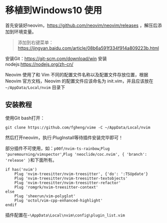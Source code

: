 # 移植到Windows10 使用

首先安装好neovim，https://github.com/neovim/neovim/releases ，解压后添加到环境变量。

> 添加到右键菜单：https://jingyan.baidu.com/article/08b6a591f334f914a809223b.html

安装Git：https://git-scm.com/download/win
安装nodejs:https://nodejs.org/zh-cn/

Neovim 使用了和 Vim 不同的配置文件名称以及配置文件存放位置，根据 Neovim 官方文档，Neovim 的配置文件应该命名为 init.vim，并且应该放在 `~/AppData/Local/nvim` 目录下

## 安装教程

使用Git bash打开：
```
git clone https://github.com/fgheng/vime -C ~/AppData/Local/nvim
```
然后打开neovim，执行:PlugInstall等待插件安装完毕即可！

部分插件不可使用，如：`p00f/nvim-ts-rainbow`,`Plug 'puremourning/vimspector'`,`Plug 'neoclide/coc.nvim', { 'branch': 'release' }`和下面所有。

```
if has('nvim')
    Plug 'nvim-treesitter/nvim-treesitter', {'do': ':TSUpdate'}
    Plug 'nvim-treesitter/nvim-treesitter-textobjects'
    Plug 'nvim-treesitter/nvim-treesitter-refactor'
    Plug 'romgrk/nvim-treesitter-context'
else
    Plug 'sheerun/vim-polyglot'
    Plug 'octol/vim-cpp-enhanced-highlight'
endif
```
插件配置在`~\AppData\Local\nvim\config\plugin_list.vim`
